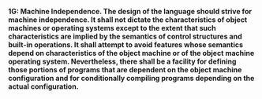 **1G: Machine Independence.  The design of the language should strive for machine independence. It shall not dictate the characteristics of object machines or operating systems except to the extent that such characteristics are implied by the semantics of control structures and built-in operations. It shall attempt to avoid features whose semantics depend on characteristics of the object machine or of the object machine operating system. Nevertheless, there shall be a facility for defining those portions of programs that are dependent on the object machine configuration and for conditionally compiling programs depending on the actual configuration.**
